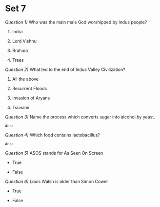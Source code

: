 #	Set 7

_Question 1)_	Who was the main male God worshipped by Indus people?

1.	Indra

1.	Lord Vishnu

1.	Brahma

1.	Trees




_Question 2)_	What led to the end of Indus Valley Civilization?

1.	All the above

1.	Recurrent Floods

1.	Invasion of Aryans

1.	Tsunami




_Question 3)_	Name the process which converts sugar into alcohol by yeast.

	Ans:




_Question 4)_	Which food contains lactobacillus?

	Ans:




_Question 5)_	ASOS stands for As Seen On Screen

*	True

*	False




_Question 6)_	Louis Walsh is older than Simon Cowell

*	True

*	False




